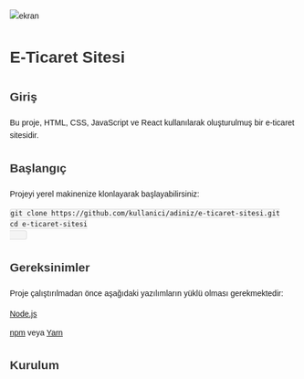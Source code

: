 ![ekran](https://github.com/volkanbasaran1/etrade_react/assets/76842256/42040ed6-264a-48e0-9c43-15ea266bf8f7)
<!DOCTYPE html>
<html lang="en">
<head>
    <meta charset="UTF-8">
    <meta name="viewport" content="width=device-width, initial-scale=1.0">
    <title>E-Ticaret Sitesi</title>
    <style>
        body {
            font-family: Arial, sans-serif;
            line-height: 1.6;
            margin: 20px;
        }
        h1, h2, h3 {
            color: #333;
        }
        ul {
            list-style-type: none;
            padding: 0;
        }
        li {
            margin-bottom: 10px;
        }
        code {
            background-color: #f4f4f4;
            padding: 2px 4px;
            border: 1px solid #ddd;
            border-radius: 4px;
            font-family: Consolas, monospace;
        }
    </style>
</head>
<body>
    <h1>E-Ticaret Sitesi</h1>
    <h2>Giriş</h2>
    <p>Bu proje, HTML, CSS, JavaScript ve React kullanılarak oluşturulmuş bir e-ticaret sitesidir.</p>
    <h2>Başlangıç</h2>
    <p>Projeyi yerel makinenize klonlayarak başlayabilirsiniz:</p>
    <pre><code>git clone https://github.com/kullanici/adiniz/e-ticaret-sitesi.git
cd e-ticaret-sitesi
    </code></pre>
    <h2>Gereksinimler</h2>
    <p>Proje çalıştırılmadan önce aşağıdaki yazılımların yüklü olması gerekmektedir:</p>
    <ul>
        <li><a href="https://nodejs.org/" target="_blank">Node.js</a></li>
        <li><a href="https://www.npmjs.com/" target="_blank">npm</a> veya <a href="https://yarnpkg.com/" target="_blank">Yarn</a></li>
    </ul>
    <h2>Kurulum</h2>
</body>
</html>


